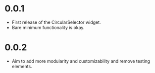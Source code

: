 # 0.0.1

- First release of the CircularSelector widget.
- Bare minimum functionality is okay.

# 0.0.2

- Aim to add more modularity and customizability and remove testing elements.